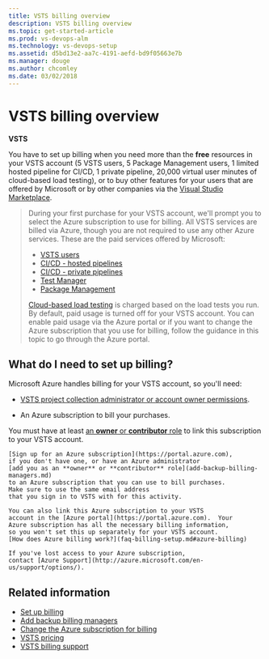 ```yaml
---
title: VSTS billing overview 
description: VSTS billing overview
ms.topic: get-started-article
ms.prod: vs-devops-alm
ms.technology: vs-devops-setup
ms.assetid: d5bd13e2-aa7c-4191-aefd-bd9f05663e7b
ms.manager: douge
ms.author: chcomley
ms.date: 03/02/2018
---
```

[//]: # (monikerRange: 'vsts')

# VSTS billing overview

**VSTS**

You have to set up billing when you need more than the **free** resources in your VSTS account (5 VSTS users, 5 Package Management users, 1 limited hosted pipeline for CI/CD, 1 private pipeline, 
20,000 virtual user minutes of cloud-based load testing), or to buy other features for your users that are offered by Microsoft or by other companies via the [Visual Studio Marketplace](https://marketplace.visualstudio.com/).

> During your first purchase for your VSTS account, we'll prompt you to select the Azure subscription to use for billing. All VSTS services are billed via Azure,
> though you are not required to use any other Azure services. These are the paid services offered by Microsoft:
>
> * [VSTS users](https://marketplace.visualstudio.com/items?itemName=ms.vss-vstsuser)
> * [CI/CD - hosted pipelines](https://marketplace.visualstudio.com/items?itemName=ms.build-release-hosted-pipelines)
> * [CI/CD - private pipelines](https://marketplace.visualstudio.com/items?itemName=ms.build-release-private-pipelines)
> * [Test Manager](https://marketplace.visualstudio.com/items?itemName=ms.vss-testmanager-web)
> * [Package Management](https://marketplace.visualstudio.com/items?itemName=ms.feed)
>
> [Cloud-based load testing](buy-load-testing-vs.md) is charged based on the load tests you run. By default, paid usage is turned off for your VSTS account. You can enable paid usage via the Azure portal
> or if you want to change the Azure subscription that you use for billing,
> follow the guidance in this topic to go through the Azure portal.

## What do I need to set up billing?

Microsoft Azure handles billing for your VSTS account,
so you'll need:

* [VSTS project collection administrator or account owner permissions](../accounts/faq-add-delete-users.md#find-owner).

<a name="EligibleAzureSubscription"></a>

* An Azure subscription to bill your purchases.

You must have at least [an **owner** or **contributor** role](add-backup-billing-managers.md)
to link this subscription to your VSTS account.

    [Sign up for an Azure subscription](https://portal.azure.com),
    if you don't have one, or have an Azure administrator
    [add you as an **owner** or **contributor** role](add-backup-billing-managers.md)
    to an Azure subscription that you can use to bill purchases.
    Make sure to use the same email address
    that you sign in to VSTS with for this activity.

    You can also link this Azure subscription to your VSTS
    account in the [Azure portal](https://portal.azure.com).  Your
    Azure subscription has all the necessary billing information,
    so you won't set this up separately for your VSTS account.
    [How does Azure billing work?](faq-billing-setup.md#azure-billing)

    If you've lost access to your Azure subscription,
    contact [Azure Support](http://azure.microsoft.com/en-us/support/options/).

## Related information

* [Set up billing](set-up-billing-for-your-account-vs.md)
* [Add backup billing managers](add-backup-billing-managers.md)
* [Change the Azure subscription for billing](change-azure-subscription.md)
* [VSTS pricing](https://azure.microsoft.com/pricing/details/visual-studio-team-services/)
* [VSTS billing support](https://www.visualstudio.com/team-services/support/)